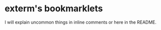exterm's bookmarklets
======

I will explain uncommon things in inline comments or here in the README.
